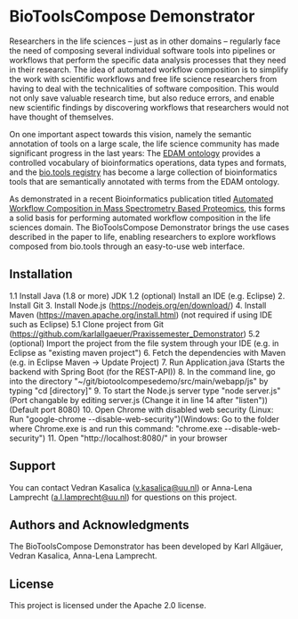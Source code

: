 # BioToolsCompose Demonstrator
Researchers in the life sciences – just as in other domains – regularly face 
the need of composing several individual software tools into pipelines or
workflows that perform the specific data analysis processes that they need in
their research. The idea of automated workflow composition is to simplify the
work with scientific workflows and free life science researchers from having to
deal with the technicalities of software composition. This would not only save
valuable research time, but also reduce errors, and enable new scientific
findings by discovering workflows that researchers would not have thought of
themselves.

On one important aspect towards this vision, namely the semantic annotation of 
tools on a large scale, the life science community has made significant progress
in the last years: The [EDAM ontology](http://edamontology.org/page) 
provides a controlled vocabulary of bioinformatics operations, data types and
formats, and the [bio.tools registry](https://bio.tools/) has become a large collection of 
bioinformatics tools that are semantically annotated with terms from the EDAM ontology. 

As demonstrated in a recent Bioinformatics publication titled [Automated Workflow
Composition in Mass Spectrometry Based Proteomics](https://academic.oup.com/bioinformatics/article/35/4/656/5060940), 
this forms a solid basis for performing automated workflow composition in the
life sciences domain. The BioToolsCompose Demonstrator brings the use cases
described in the paper to life, enabling researchers to explore workflows
composed from bio.tools through an easy-to-use web interface. 

## Installation
1.1 Install Java (1.8 or more) JDK 
1.2 (optional) Install an IDE (e.g. Eclipse)
2.  Install Git
3.  Install Node.js (https://nodejs.org/en/download/)
4.  Install Maven (https://maven.apache.org/install.html) (not required if using IDE such as Eclipse)
5.1 Clone project from Git (https://github.com/karlallgaeuer/Praxissemester_Demonstrator)
5.2 (optional) Import the project from the file system through your IDE (e.g. in Eclipse as "existing maven project")
6.  Fetch the dependencies with Maven (e.g. in Eclipse Maven -> Update Project)
7.  Run Application.java (Starts the backend with Spring Boot (for the REST-API))
8.  In the command line, go into the directory "~/git/biotoolcompesedemo/src/main/webapp/js" by typing "cd [directory]"
9.  To start the Node.js server type "node server.js" (Port changable by editing server.js (Change it in line 14 after "listen")) (Default port 8080)
10. Open Chrome with disabled web security (Linux: Run "google-chrome --disable-web-security")(Windows: Go to the folder where Chrome.exe is and run this command: "chrome.exe --disable-web-security")
11. Open "http://localhost:8080/" in your browser 

## Support
You can contact Vedran Kasalica (v.kasalica@uu.nl) or Anna-Lena Lamprecht 
(a.l.lamprecht@uu.nl) for questions on this project.

## Authors and Acknowledgments
The BioToolsCompose Demonstrator has been developed by Karl Allgäuer, 
Vedran Kasalica, Anna-Lena Lamprecht.

## License
This project is licensed under the Apache 2.0 license.

